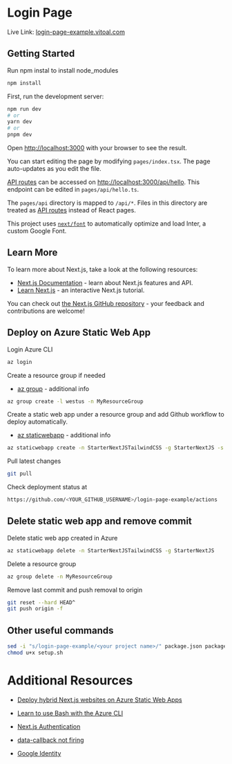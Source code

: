 # Login Page

Live Link: [login-page-example.vitoal.com](https://login-page-example.vitoal.com)

## Getting Started
Run npm instal to install node_modules
```bash
npm install
```

First, run the development server:

```bash
npm run dev
# or
yarn dev
# or
pnpm dev
```

Open [http://localhost:3000](http://localhost:3000) with your browser to see the result.

You can start editing the page by modifying `pages/index.tsx`. The page auto-updates as you edit the file.

[API routes](https://nextjs.org/docs/api-routes/introduction) can be accessed on [http://localhost:3000/api/hello](http://localhost:3000/api/hello). This endpoint can be edited in `pages/api/hello.ts`.

The `pages/api` directory is mapped to `/api/*`. Files in this directory are treated as [API routes](https://nextjs.org/docs/api-routes/introduction) instead of React pages.

This project uses [`next/font`](https://nextjs.org/docs/basic-features/font-optimization) to automatically optimize and load Inter, a custom Google Font.

## Learn More

To learn more about Next.js, take a look at the following resources:

- [Next.js Documentation](https://nextjs.org/docs) - learn about Next.js features and API.
- [Learn Next.js](https://nextjs.org/learn) - an interactive Next.js tutorial.

You can check out [the Next.js GitHub repository](https://github.com/vercel/next.js/) - your feedback and contributions are welcome!

## Deploy on Azure Static Web App

Login Azure CLI

```bash
az login
```

Create a resource group if needed
- [az group](https://learn.microsoft.com/en-us/cli/azure/group?view=azure-cli-latest#az-group-create) - additional info
```bash
az group create -l westus -n MyResourceGroup
```

Create a static web app under a resource group and add Github workflow to deploy automatically.
- [az staticwebapp](https://learn.microsoft.com/en-us/cli/azure/staticwebapp?view=azure-cli-latest) - additional info
```bash
az staticwebapp create -n StarterNextJSTailwindCSS -g StarterNextJS -s https://github.com/<YOUR_GITHUB_USERNAME>/login-page-example -l WestUs2 -b main --login-with-github
```

Pull latest changes
```bash
git pull
```

Check deployment status at 
```bash 
https://github.com/<YOUR_GITHUB_USERNAME>/login-page-example/actions
```

## Delete static web app and remove commit

Delete static web app created in Azure
```bash
az staticwebapp delete -n StarterNextJSTailwindCSS -g StarterNextJS
```

Delete a resource group
```bash
az group delete -n MyResourceGroup
```

Remove last commit and push removal to origin
```bash
git reset --hard HEAD^
git push origin -f
```

## Other useful commands
``` bash
sed -i "s/login-page-example/<your project name>/" package.json package-lock.json README.md
chmod u+x setup.sh
```

# Additional Resources
- [Deploy hybrid Next.js websites on Azure Static Web Apps](https://learn.microsoft.com/en-us/azure/static-web-apps/deploy-nextjs-hybrid)

- [Learn to use Bash with the Azure CLI](https://learn.microsoft.com/en-us/cli/azure/azure-cli-learn-bash)

- [Next.js Authentication](https://nextjs.org/docs/authentication)

- [data-callback not firing](https://github.com/google/recaptcha/issues/74)

- [Google Identity](https://developers.google.com/identity/gsi/web/guides/overview)